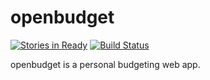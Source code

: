 # openbudget

[![Stories in Ready](https://badge.waffle.io/smesseim/openbudget.svg?label=ready&title=Ready)](http://waffle.io/smesseim/openbudget)
[![Build Status](https://travis-ci.org/smesseim/openbudget.svg?branch=master)](https://travis-ci.org/smesseim/openbudget)

openbudget is a personal budgeting web app.
